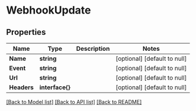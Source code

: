 # WebhookUpdate

## Properties
Name | Type | Description | Notes
------------ | ------------- | ------------- | -------------
**Name** | **string** |  | [optional] [default to null]
**Event** | **string** |  | [optional] [default to null]
**Url** | **string** |  | [optional] [default to null]
**Headers** | **interface{}** |  | [optional] [default to null]

[[Back to Model list]](../README.md#documentation-for-models) [[Back to API list]](../README.md#documentation-for-api-endpoints) [[Back to README]](../README.md)


